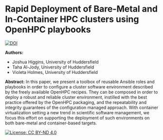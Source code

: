 # Rapid Deployment of Bare-Metal and In-Container HPC clusters using OpenHPC playbooks

[![DOI](https://zenodo.org/badge/DOI/10.5281/zenodo.3552976.svg)](https://doi.org/10.5281/zenodo.3552976)

**Authors:**
* Joshua Higgins, University of Huddersfield
* Taha Al-Jody, University of Huddersfield
* Violeta Holmes, University of Huddersfield

**Abstract:**
In this paper, we present a toolbox of reusable Ansible roles and playbooks in order to configure a cluster software environment described by the freely available OpenHPC recipes. They can be composed in order to deploy a robust and reliable cluster environment, instilled with the best practice offered by the OpenHPC packaging, and the repeatability and integrity guarantees of the configuration managed approach. With container virtualization setting a new trend in scientific software management, we focus this effort on supporting the deployment of such environments on both bare-metal and container-based targets.

[![License: CC BY-ND 4.0](https://img.shields.io/badge/License-CC%20BY--ND%204.0-lightgrey.svg)](https://creativecommons.org/licenses/by-nd/4.0/)
